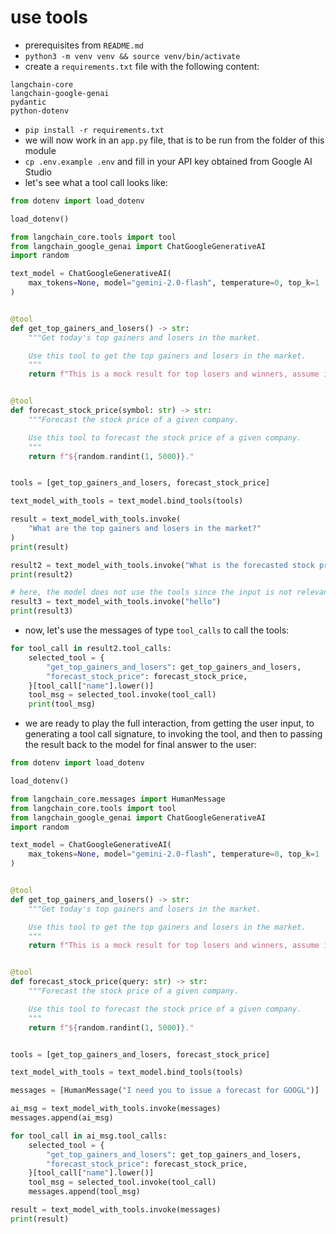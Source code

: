 # use tools

- prerequisites from `README.md`
- `python3 -m venv venv && source venv/bin/activate`
- create a `requirements.txt` file with the following content:

```
langchain-core
langchain-google-genai
pydantic
python-dotenv
```

- `pip install -r requirements.txt`
- we will now work in an `app.py` file, that is to be run from the folder of this module
- `cp .env.example .env` and fill in your API key obtained from Google AI Studio
- let's see what a tool call looks like:

```python
from dotenv import load_dotenv

load_dotenv()

from langchain_core.tools import tool
from langchain_google_genai import ChatGoogleGenerativeAI
import random

text_model = ChatGoogleGenerativeAI(
    max_tokens=None, model="gemini-2.0-flash", temperature=0, top_k=1
)


@tool
def get_top_gainers_and_losers() -> str:
    """Get today's top gainers and losers in the market.

    Use this tool to get the top gainers and losers in the market.
    """
    return f"This is a mock result for top losers and winners, assume it is a relevant result as we are in a testing environment."


@tool
def forecast_stock_price(symbol: str) -> str:
    """Forecast the stock price of a given company.

    Use this tool to forecast the stock price of a given company.
    """
    return f"${random.randint(1, 5000)}."


tools = [get_top_gainers_and_losers, forecast_stock_price]

text_model_with_tools = text_model.bind_tools(tools)

result = text_model_with_tools.invoke(
    "What are the top gainers and losers in the market?"
)
print(result)

result2 = text_model_with_tools.invoke("What is the forecasted stock price for Google?")
print(result2)

# here, the model does not use the tools since the input is not relevant to the available tools
result3 = text_model_with_tools.invoke("hello")
print(result3)
```

- now, let's use the messages of type `tool_calls` to call the tools:

```python
for tool_call in result2.tool_calls:
    selected_tool = {
        "get_top_gainers_and_losers": get_top_gainers_and_losers,
        "forecast_stock_price": forecast_stock_price,
    }[tool_call["name"].lower()]
    tool_msg = selected_tool.invoke(tool_call)
    print(tool_msg)
```

- we are ready to play the full interaction, from getting the user input, to generating a tool call signature, to invoking the tool, and then to passing the result back to the model for final answer to the user:

```python
from dotenv import load_dotenv

load_dotenv()

from langchain_core.messages import HumanMessage
from langchain_core.tools import tool
from langchain_google_genai import ChatGoogleGenerativeAI
import random

text_model = ChatGoogleGenerativeAI(
    max_tokens=None, model="gemini-2.0-flash", temperature=0, top_k=1
)


@tool
def get_top_gainers_and_losers() -> str:
    """Get today's top gainers and losers in the market.

    Use this tool to get the top gainers and losers in the market.
    """
    return f"This is a mock result for top losers and winners, assume it is a relevant result as we are in a testing environment."


@tool
def forecast_stock_price(query: str) -> str:
    """Forecast the stock price of a given company.

    Use this tool to forecast the stock price of a given company.
    """
    return f"${random.randint(1, 5000)}."


tools = [get_top_gainers_and_losers, forecast_stock_price]

text_model_with_tools = text_model.bind_tools(tools)

messages = [HumanMessage("I need you to issue a forecast for GOOGL")]

ai_msg = text_model_with_tools.invoke(messages)
messages.append(ai_msg)

for tool_call in ai_msg.tool_calls:
    selected_tool = {
        "get_top_gainers_and_losers": get_top_gainers_and_losers,
        "forecast_stock_price": forecast_stock_price,
    }[tool_call["name"].lower()]
    tool_msg = selected_tool.invoke(tool_call)
    messages.append(tool_msg)

result = text_model_with_tools.invoke(messages)
print(result)
```
